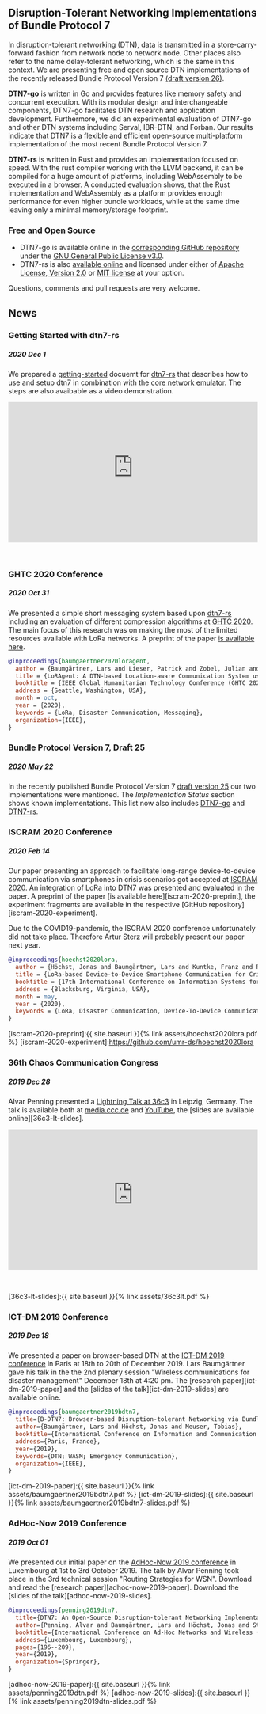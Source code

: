 ## Disruption-Tolerant Networking Implementations of Bundle Protocol 7

In disruption-tolerant networking (DTN), data is transmitted in a store-carry-forward fashion from network node to network node.
Other places also refer to the name delay-tolerant networking, which is the same in this context.
We are presenting free and open source DTN implementations of the recently released Bundle Protocol Version 7 [(draft version 26)][ietf-dtn-bpbis-26].

__DTN7-go__ is written in Go and provides features like memory safety and concurrent execution.
With its modular design and interchangeable components, DTN7-go facilitates DTN research and application development.
Furthermore, we did an experimental evaluation of DTN7-go and other DTN systems including Serval, IBR-DTN, and Forban.
Our results indicate that DTN7 is a flexible and efficient open-source multi-platform implementation of the most recent Bundle Protocol Version 7.

__DTN7-rs__ is written in Rust and provides an implementation focused on speed.
With the rust compiler working with the LLVM backend, it can be compiled for a huge amount of platforms, including WebAssembly to be executed in a browser.
A conducted evaluation shows, that the Rust implementation and WebAssembly as a platform provides enough performance for even higher bundle workloads, while at the same time leaving only a minimal memory/storage footprint.


### Free and Open Source

- DTN7-go is available online in the [corresponding GitHub repository][dtn7-go] under the [GNU General Public License v3.0][dtn7-go-gpl3].
- DTN7-rs is also [available online][dtn7-rs] and licensed under either of [Apache License, Version 2.0][dtn7-rs-apl2] or [MIT license][dtn7-rs-mit] at your option.

Questions, comments and pull requests are very welcome.


[dtn7-go]:https://github.com/dtn7/dtn7-go
[dtn7-go-gpl3]:https://github.com/dtn7/dtn7-go/blob/master/LICENSE
[dtn7-rs]:https://github.com/dtn7/dtn7-rs
[dtn7-rs-apl2]:https://github.com/dtn7/dtn7-rs/blob/master/LICENSE-APACHE
[dtn7-rs-mit]:https://github.com/dtn7/dtn7-rs/blob/master/LICENSE-MIT
[ietf-dtn-bpbis-26]:https://tools.ietf.org/html/draft-ietf-dtn-bpbis-26


## News

### Getting Started with dtn7-rs
##### 2020 Dec 1
We prepared a [getting-started][getting-started-dtn7-rs] docuemt for [dtn7-rs][dtn7-rs] that describes how to use and setup dtn7 in combination with the [core network emulator][coreemu]. The steps are also avaibable as a video demonstration.

<style>
    .embed-container {
        position: relative;
        padding-bottom: 56.25%;
        height: 0;
        overflow: hidden;
        max-width: 100%;
    }
    .embed-container iframe, .embed-container object, .embed-container embed {
        position: absolute;
        top: 0;
        left: 0;
        width: 100%;
        height: 100%;
    }
</style>

<div class='embed-container'>
  <iframe
    src='https://www.youtube-nocookie.com/embed/7xwJEZyL_Ns'
    frameborder='0'
    allowfullscreen>
  </iframe>
</div>

<!-- Force another paragraph for more space between the news items. -->
&nbsp;

[getting-started-dtn7-rs]:https://github.com/dtn7/dtn7-rs/blob/master/doc/getting-started.md
[coreemu]:https://github.com/coreemu/core


### GHTC 2020 Conference
##### 2020 Oct 31

We presented a simple short messaging system based upon [dtn7-rs][dtn7-rs] including an evaluation of different compression algorithms at [GHTC 2020][ghtc-2020].
The main focus of this research was on making the most of the limited resources available with LoRa networks.
A preprint of the paper [is available here][ghtc-2020-preprint].

```bibtex
@inproceedings{baumgaertner2020loragent,
  author = {Baumgärtner, Lars and Lieser, Patrick and Zobel, Julian and Bastian, Bloessl and Steinmetz, Ralf and Mezini, Mira},
  title = {LoRAgent: A DTN-based Location-aware Communication System using LoRa},
  booktitle = {IEEE Global Humanitarian Technology Conference (GHTC 2020)},
  address = {Seattle, Washington, USA},
  month = oct,
  year = {2020},
  keywords = {LoRa, Disaster Communication, Messaging},
  organization={IEEE},
}
```

[ghtc-2020]:https://ieeeghtc.org/archives/ghtc-2020/
[ghtc-2020-preprint]:https://www.bastibl.net/bib/baumgaertner2020loragent/baumgaertner2020loragent.pdf


### Bundle Protocol Version 7, Draft 25
##### 2020 May 22

In the recently published Bundle Protocol Version 7 [draft version 25][ietf-dtn-bpbis-25] our two implementations were mentioned.
The _Implementation Status_ section shows known implementations.
This list now also includes [DTN7-go][dtn7-go] and [DTN7-rs][dtn7-rs].

[ietf-dtn-bpbis-25]:https://tools.ietf.org/html/draft-ietf-dtn-bpbis-25


### ISCRAM 2020 Conference
##### 2020 Feb 14

Our paper presenting an approach to facilitate long-range device-to-device communication via smartphones in crisis scenarios got accepted at [ISCRAM 2020][iscram-2020].
An integration of LoRa into DTN7 was presented and evaluated in the paper.
A preprint of the paper [is available here][iscram-2020-preprint], the experiment fragments are available in the respective [GitHub repository][iscram-2020-experiment].

Due to the COVID19-pandemic, the ISCRAM 2020 conference unfortunately did not take place.
Therefore Artur Sterz will probably present our paper next year.


```bibtex
@inproceedings{hoechst2020lora,
  author = {Höchst, Jonas and Baumgärtner, Lars and Kuntke, Franz and Penning, Alvar and Sterz, Artur and Freisleben, Bernd},
  title = {LoRa-based Device-to-Device Smartphone Communication for Crisis Scenarios},
  booktitle = {17th International Conference on Information Systems for Crisis Response and Management (ISCRAM 2020)},
  address = {Blacksburg, Virginia, USA},
  month = may,
  year = {2020},
  keywords = {LoRa, Disaster Communication, Device-To-Device Communication},
}
```

[iscram-2020]:https://www.drrm.fralin.vt.edu/iscram2020/index.php
[iscram-2020-preprint]:{{ site.baseurl }}{% link assets/hoechst2020lora.pdf %}
[iscram-2020-experiment]:https://github.com/umr-ds/hoechst2020lora


### 36th Chaos Communication Congress
##### 2019 Dec 28

Alvar Penning presented a [Lightning Talk at 36c3][36c3-lt] in Leipzig, Germany.
The talk is available both at [media.ccc.de][36c3-lt-media-ccc] and [YouTube][36c3-lt-youtube], the [slides are available online][36c3-lt-slides].

<style>
    .embed-container {
        position: relative;
        padding-bottom: 56.25%;
        height: 0;
        overflow: hidden;
        max-width: 100%;
    }
    .embed-container iframe, .embed-container object, .embed-container embed {
        position: absolute;
        top: 0;
        left: 0;
        width: 100%;
        height: 100%;
    }
</style>

<div class='embed-container'>
  <iframe
    src='https://www.youtube-nocookie.com/embed/ZdnXO56QR7g?start=3780'
    frameborder='0'
    allowfullscreen>
  </iframe>
</div>

<!-- Force another paragraph for more space between the news items. -->
&nbsp;

[36c3-lt]:https://events.ccc.de/congress/2019/wiki/index.php/Static:Lightning_Talks
[36c3-lt-media-ccc]:https://media.ccc.de/v/36c3-10524-lightning_talks_day_2
[36c3-lt-youtube]:https://youtu.be/ZdnXO56QR7g?t=3780
[36c3-lt-slides]:{{ site.baseurl }}{% link assets/36c3lt.pdf %}


### ICT-DM 2019 Conference
##### 2019 Dec 18

We presented a paper on browser-based DTN at the [ICT-DM 2019 conference][ict-dm-2019] in Paris at 18th to 20th of December 2019.
Lars Baumgärtner gave his talk in the the 2nd plenary session "Wireless communications for disaster management" December 18th at 4:20 pm.
The [research paper][ict-dm-2019-paper] and the [slides of the talk][ict-dm-2019-slides] are available online.

```bibtex
@inproceedings{baumgaertner2019bdtn7,
  title={B-DTN7: Browser-based Disruption-tolerant Networking via Bundle Protocol 7},
  author={Baumgärtner, Lars and Höchst, Jonas and Meuser, Tobias},
  booktitle={International Conference on Information and Communication Technologies for Disaster Management (ICT-DM'19)},
  address={Paris, France},
  year={2019},
  keywords={DTN; WASM; Emergency Communication},
  organization={IEEE},
}
```

[ict-dm-2019]:https://ict-dm2019.esiee.fr
[ict-dm-2019-paper]:{{ site.baseurl }}{% link assets/baumgaertner2019bdtn7.pdf %}
[ict-dm-2019-slides]:{{ site.baseurl }}{% link assets/baumgaertner2019bdtn7-slides.pdf %}


### AdHoc-Now 2019 Conference
##### 2019 Oct 01

We presented our initial paper on the [AdHoc-Now 2019 conference][adhoc-now-2019] in Luxembourg at 1st to 3rd October 2019.
The talk by Alvar Penning took place in the 3rd technical session "Routing Strategies for WSN".
Download and read the [research paper][adhoc-now-2019-paper].
Download the [slides of the talk][adhoc-now-2019-slides].

```bibtex
@inproceedings{penning2019dtn7,
  title={DTN7: An Open-Source Disruption-tolerant Networking Implementation of Bundle Protocol 7},
  author={Penning, Alvar and Baumgärtner, Lars and Höchst, Jonas and Sterz, Artur and Mezini, Mira and Freisleben, Bernd},
  booktitle={International Conference on Ad-Hoc Networks and Wireless (AdHoc-Now 2019)},
  address={Luxembourg, Luxembourg},
  pages={196--209},
  year={2019},
  organization={Springer},
}
```

[adhoc-now-2019]:https://www.adhocnow2019.lu/programme/programme/
[adhoc-now-2019-paper]:{{ site.baseurl }}{% link assets/penning2019dtn.pdf %}
[adhoc-now-2019-slides]:{{ site.baseurl }}{% link assets/penning2019dtn-slides.pdf %}


<!-- vim: set ts=2 ft=markdown spell: -->

